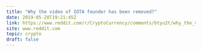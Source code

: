```yaml
---
title: "Why the video of IOTA founder has been removed?"
date: 2019-05-28T19:21:45Z
link: https://www.reddit.com/r/CryptoCurrency/comments/btyu2t/why_the_video_of_iota_founder_has_been_removed/?utm_medium=RSS&utm_source=hune
site: www.reddit.com
topic: crypto
draft: false
---
```

